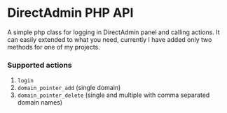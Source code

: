 DirectAdmin PHP API
=======

A simple php class for logging in DirectAdmin panel and calling actions.
It can easily extended to what you need, currently I have added only two methods for one of my projects.

### Supported actions
1. `login`
2. `domain_pointer_add` (single domain)
3. `domain_pointer_delete` (single and multiple with comma separated domain names)

